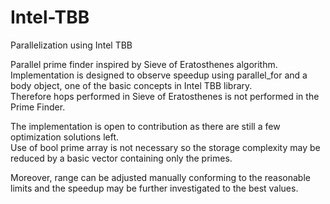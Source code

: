 # Intel-TBB
Parallelization using Intel TBB  <br />

Parallel prime finder inspired by Sieve of Eratosthenes algorithm.  <br />
Implementation is designed to observe speedup using parallel_for and a body object, one of the basic concepts in Intel TBB library.  <br />
Therefore hops performed in Sieve of Eratosthenes is not performed in the Prime Finder.  <br />

The implementation is open to contribution as there are still a few optimization solutions left. <br />
Use of bool prime array is not necessary so the storage complexity may be reduced by a basic vector containing only the primes.  <br />

Moreover, range can be adjusted manually conforming to the reasonable limits and the speedup may be further investigated to the best values.  <br />


